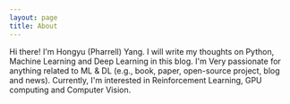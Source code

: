 ```yaml
---
layout: page
title: About
---
```


<p class="message">
  Hi there! I'm Hongyu (Pharrell) Yang. I will write my thoughts on Python, Machine Learning and Deep Learning in this blog. I'm Very passionate for anything related to ML & DL (e.g., book, paper, open-source project, blog and news). Currently, I'm interested in Reinforcement Learning, GPU computing and Computer Vision.
  
</p>
